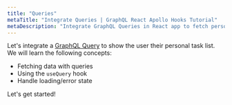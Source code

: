 ```yaml
---
title: "Queries"
metaTitle: "Integrate Queries | GraphQL React Apollo Hooks Tutorial"
metaDescription: "Integrate GraphQL Queries in React app to fetch personal todo data and handle loading or error state."
---
```


Let's integrate a [GraphQL Query](https://hasura.io/learn/graphql/intro-graphql/graphql-queries/) to show the user their personal task list.
We will learn the following concepts:

- Fetching data with queries
- Using the `useQuery` hook
- Handle loading/error state

Let's get started!
